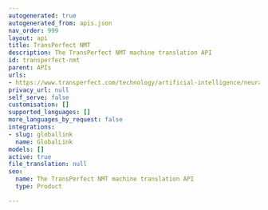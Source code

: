 ```yaml
---
autogenerated: true
autogenerated_from: apis.json
nav_order: 999
layout: api
title: TransPerfect NMT
description: The TransPerfect NMT machine translation API
id: transperfect-nmt
parent: APIs
urls:
- https://www.transperfect.com/technology/artificial-intelligence/neural-machine-translation
privacy_url: null
self_serve: false
customisation: []
supported_languages: []
more_languages_by_request: false
integrations:
- slug: globallink
  name: GlobalLink
models: []
active: true
file_translation: null
seo:
  name: The TransPerfect NMT machine translation API
  type: Product

---
```


